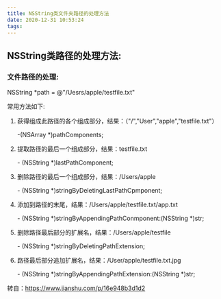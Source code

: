 ```yaml
---
title: NSString类文件夹路径的处理方法
date: 2020-12-31 10:53:24
tags:
---
```


## NSString类路径的处理方法:

### 文件路径的处理:

NSString *path = @"/Uesrs/apple/testfile.txt"

常用方法如下:

1. 获得组成此路径的各个组成部分，结果：（"/","User","apple","testfile.txt"）

    -(NSArray *)pathComponents;

2. 提取路径的最后一个组成部分，结果：testfile.txt

    - (NSString *)lastPathComponent;

3. 删除路径的最后一个组成部分，结果：/Users/apple

    - (NSString *)stringByDeletingLastPathCpmponent;

4. 添加到路径的末尾，结果：/Users/apple/testfile.txt/app.txt

    - (NSString *)stringByAppendingPathConmponent:(NSString *)str;

5. 删除路径最后部分的扩展名，结果：/Users/apple/testfile

    - (NSString *)stringByDeletingPathExtension;

6. 路径最后部分追加扩展名，结果：/User/apple/testfile.txt.jpg

    - (NSString *)stringByAppendingPathExtension:(NSString *)str;

转自：https://www.jianshu.com/p/16e948b3d1d2